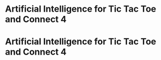 # Artificial Intelligence for Tic Tac Toe and Connect 4
# Artificial Intelligence for Tic Tac Toe and Connect 4
